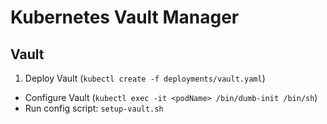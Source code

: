 # Kubernetes Vault Manager

## Vault

1. Deploy Vault (`kubectl create -f deployments/vault.yaml`)
- Configure Vault (`kubectl exec -it <podName> /bin/dumb-init /bin/sh`)
- Run config script:  `setup-vault.sh`
